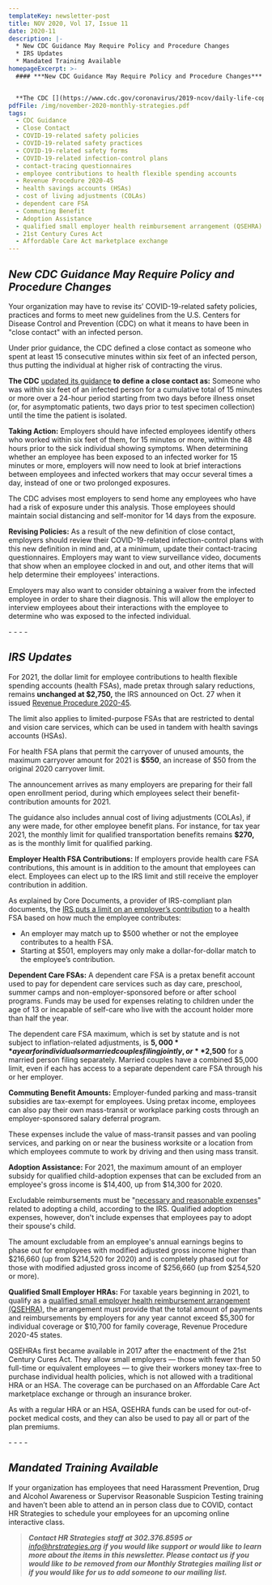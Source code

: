 ```yaml
---
templateKey: newsletter-post
title: NOV 2020, Vol 17, Issue 11
date: 2020-11
description: |-
  * New CDC Guidance May Require Policy and Procedure Changes
  * IRS Updates
  * Mandated Training Available
homepageExcerpt: >-
  #### ***New CDC Guidance May Require Policy and Procedure Changes***


  **The CDC [](https://www.cdc.gov/coronavirus/2019-ncov/daily-life-coping/contact-tracing.html)updated its guidance** **to define a close contact as:** Someone who was within six feet of an infected person for a cumulative total of 15 minutes or more over a 24-hour period starting from two days before illness onset (or, for asymptomatic patients, two days prior to test specimen collection) until the time the patient is isolated. Your organization may have to revise its’ COVID-19-related safety policies, practices and forms to meet new guidelines.
pdfFile: /img/november-2020-monthly-strategies.pdf
tags:
  - CDC Guidance
  - Close Contact
  - COVID-19-related safety policies
  - COVID-19-related safety practices
  - COVID-19-related safety forms
  - COVID-19-related infection-control plans
  - contact-tracing questionnaires
  - employee contributions to health flexible spending accounts
  - Revenue Procedure 2020-45
  - health savings accounts (HSAs)
  - cost of living adjustments (COLAs)
  - dependent care FSA
  - Commuting Benefit
  - Adoption Assistance
  - qualified small employer health reimbursement arrangement (QSEHRA)
  - 21st Century Cures Act
  - Affordable Care Act marketplace exchange
---
```

## ***New CDC Guidance May Require Policy and Procedure Changes***

Your organization may have to revise its’ COVID-19-related safety policies, practices and forms to meet new guidelines from the U.S. Centers for Disease Control and Prevention (CDC) on what it means to have been in "close contact" with an infected person.

Under prior guidance, the CDC defined a close contact as someone who spent at least 15 consecutive minutes within six feet of an infected person, thus putting the individual at higher risk of contracting the virus.

**The CDC** [updated its guidance](https://www.cdc.gov/coronavirus/2019-ncov/daily-life-coping/contact-tracing.html) **to define a close contact as:** Someone who was within six feet of an infected person for a cumulative total of 15 minutes or more over a 24-hour period starting from two days before illness onset (or, for asymptomatic patients, two days prior to test specimen collection) until the time the patient is isolated.

**Taking Action:** Employers should have infected employees identify others who worked within six feet of them, for 15 minutes or more, within the 48 hours prior to the sick individual showing symptoms. When determining whether an employee has been exposed to an infected worker for 15 minutes or more, employers will now need to look at brief interactions between employees and infected workers that may occur several times a day, instead of one or two prolonged exposures.

The CDC advises most employers to send home any employees who have had a risk of exposure under this analysis. Those employees should maintain social distancing and self-monitor for 14 days from the exposure.

**Revising Policies:** As a result of the new definition of close contact, employers should review their COVID-19-related infection-control plans with this new definition in mind and, at a minimum, update their contact-tracing questionnaires. Employers may want to view surveillance video, documents that show when an employee clocked in and out, and other items that will help determine their employees' interactions.

Employers may also want to consider obtaining a waiver from the infected employee in order to share their diagnosis. This will allow the employer to interview employees about their interactions with the employee to determine who was exposed to the infected individual.

\- - - -

## ***IRS Updates***

For 2021, the dollar limit for employee contributions to health flexible spending accounts (health FSAs), made pretax through salary reductions, remains **unchanged at $2,750,** the IRS announced on Oct. 27 when it issued [Revenue Procedure 2020-45](https://www.irs.gov/pub/irs-drop/rp-20-45.pdf).

The limit also applies to limited-purpose FSAs that are restricted to dental and vision care services, which can be used in tandem with health savings accounts (HSAs).

For health FSA plans that permit the carryover of unused amounts, the maximum carryover amount for 2021 is **$550**, an increase of $50 from the original 2020 carryover limit.

The announcement arrives as many employers are preparing for their fall open enrollment period, during which employees select their benefit-contribution amounts for 2021.

The guidance also includes annual cost of living adjustments (COLAs), if any were made, for other employee benefit plans. For instance, for tax year 2021, the monthly limit for qualified transportation benefits remains **$270,** as is the monthly limit for qualified parking.

**Employer Health FSA Contributions:** If employers provide health care FSA contributions, this amount is in addition to the amount that employees can elect. Employees can elect up to the IRS limit and still receive the employer contribution in addition.

As explained by Core Documents, a provider of IRS-compliant plan documents, the [IRS puts a limit on an employer’s contribution](https://www.coredocuments.com/health-fsa-contribution-best-choice-for-most-employers/) to a health FSA based on how much the employee contributes:

* An employer may match up to $500 whether or not the employee contributes to a health FSA.
* Starting at $501, employers may only make a dollar-for-dollar match to the employee’s contribution.

**Dependent Care FSAs:** A dependent care FSA is a pretax benefit account used to pay for dependent care services such as day care, preschool, summer camps and non-employer-sponsored before or after school programs. Funds may be used for expenses relating to children under the age of 13 or incapable of self-care who live with the account holder more than half the year.

The dependent care FSA maximum, which is set by statute and is not subject to inflation-related adjustments, is **$5,000** a year for individuals or married couples filing jointly, or **$2,500** for a married person filing separately. Married couples have a combined $5,000 limit, even if each has access to a separate dependent care FSA through his or her employer.

[](<>)**Commuting Benefit Amounts:** Employer-funded parking and mass-transit subsidies are tax-exempt for employees. Using pretax income, employees can also pay their own mass-transit or workplace parking costs through an employer-sponsored salary deferral program.

These expenses include the value of mass-transit passes and van pooling services, and parking on or near the business worksite or a location from which employees commute to work by driving and then using mass transit.

[](<>)**Adoption Assistance:** For 2021, the maximum amount of an employer subsidy for qualified child-adoption expenses that can be excluded from an employee's gross income is $14,400, up from $14,300 for 2020.

Excludable reimbursements must be "[necessary and reasonable expenses](https://www.irs.gov/taxtopics/tc607)" related to adopting a child, according to the IRS. Qualified adoption expenses, however, don't include expenses that employees pay to adopt their spouse's child.

The amount excludable from an employee's annual earnings begins to phase out for employees with modified adjusted gross income higher than $216,660 (up from $214,520 for 2020) and is completely phased out for those with modified adjusted gross income of $256,660 (up from $254,520 or more).

**Qualified Small Employer HRAs:** For taxable years beginning in 2021, to qualify as a [qualified small employer health reimbursement arrangement (QSEHRA)](https://www.shrm.org/ResourcesAndTools/hr-topics/benefits/pages/qsehras-help-small-employers-solve-the-health-coverage-puzzle.aspx), the arrangement must provide that the total amount of payments and reimbursements by employers for any year cannot exceed $5,300 for individual coverage or $10,700 for family coverage, Revenue Procedure 2020-45 states.

QSEHRAs first became available in 2017 after the enactment of the 21st Century Cures Act. They allow small employers — those with fewer than 50 full-time or equivalent employees — to give their workers money tax-free to purchase individual health policies, which is not allowed with a traditional HRA or an HSA. The coverage can be purchased on an Affordable Care Act marketplace exchange or through an insurance broker.

As with a regular HRA or an HSA, QSEHRA funds can be used for out-of-pocket medical costs, and they can also be used to pay all or part of the plan premiums.

\- - - -

## ***Mandated Training Available***

If your organization has employees that need Harassment Prevention, Drug and Alcohol Awareness or Supervisor Reasonable Suspicion Testing training and haven’t been able to attend an in person class due to COVID, contact HR Strategies to schedule your employees for an upcoming online interactive class.

> ***Contact HR Strategies staff at 302.376.8595 or** [info@hrstrategies.org](mailto:info@hrstrategies.org) **if you would like support or would like to learn more about the items in this newsletter. Please contact us if you would like to be removed from our Monthly Strategies mailing list or if you would like for us to add someone to our mailing list.***